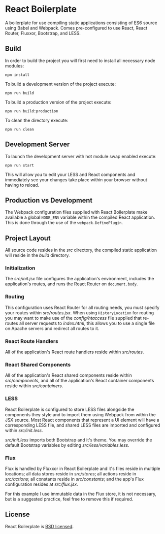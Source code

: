 # React Boilerplate

A boilerplate for use compiling static applications consisting of ES6 source
using Babel and Webpack. Comes pre-configured to use React, React Router,
Fluxxor, Bootstrap, and LESS.

## Build

In order to build the project you will first need to install all necessary node
modules:

```
npm install
```

To build a development version of the project execute:

```
npm run build
```

To build a production version of the project execute:

```
npm run build:production
```

To clean the directory execute:

```
npm run clean
```

## Development Server

To launch the development server with hot module swap enabled execute:

```
npm run start
```

This will allow you to edit your LESS and React components and immediately see
your changes take place within your browser without having to reload.

## Production vs Development

The Webpack configuration files supplied with React Boilerplate make available
a global `NODE_ENV` variable within the compiled React application. This is done
through the use of the `webpack.DefinePlugin`.

## Project Layout

All source code resides in the *src* directory, the compiled static application
will reside in the *build* directory.

### Initialization

The *src/init.jsx* file configures the application's environment, includes the
application's routes, and runs the React Router on `document.body`.

### Routing

This configuration uses React Router for all routing needs, you must specify
your routes within *src/routes.jsx*. When using `HistoryLocation` for routing
you may want to make use of the *config/htaccess* file supplied that re-routes
all server requests to *index.html*, this allows you to use a single file on
Apache servers and redirect all routes to it.

### React Route Handlers

All of the application's React route handlers reside within *src/routes*.

### React Shared Components

All of the application's React shared components reside within *src/components*,
and all of the application's React container components reside within
*src/containers*.

### LESS

React Boilerplate is configured to store LESS files alongside the components
they style and to import them using Webpack from within the JSX source. Most
React components that represent a UI element will have a corresponding LESS
file, and shared LESS files are imported and configured within *src/init.less*.

*src/init.less* imports both Bootstrap and it's theme. You may override the
default Bootstrap variables by editing *src/less/variables.less*.

### Flux

Flux is handled by Fluxxor in React Boilerplate and it's files reside in
multiple locations; all data stores reside in *src/stores*; all actions reside
in *src/actions*; all constants reside in *src/constants*; and the app's Flux
configuration resides at *src/flux.jsx*.

For this example I use immutable data in the Flux store, it is not necessary,
but is a suggested practice, feel free to remove this if required.

## License

React Boilerplate is [BSD licensed](./LICENSE).